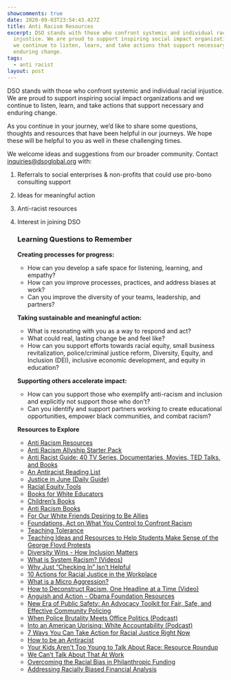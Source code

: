 ```yaml
---
showcomments: true
date: 2020-09-03T23:54:43.427Z
title: Anti Racism Resources
excerpt: DSO stands with those who confront systemic and individual racial
  injustice. We are proud to support inspiring social impact organizations and
  we continue to listen, learn, and take actions that support necessary and
  enduring change.
tags:
  - anti racist
layout: post
---
```

DSO stands with those who confront systemic and individual racial injustice. We are proud to support inspiring social impact organizations and we continue to listen, learn, and take actions that support necessary and enduring change.

As you continue in your journey, we’d like to share some questions, thoughts and resources that have been helpful in our journeys. We hope these will be helpful to you as well in these challenging times.

We welcome ideas and suggestions from our broader community. Contact [inquiries@dsoglobal.org](mailto:inquiries@dsoglobal.org) with:

1. Referrals to social enterprises & non-profits that could use pro-bono consulting support
2. Ideas for meaningful action
3. Anti-racist resources
4. Interest in joining DSO

   ### Learning Questions to Remember

   **Creating processes for progress:**

   * How can you develop a safe space for listening, learning, and empathy?
   * How can you improve processes, practices, and address biases at work?
   * Can you improve the diversity of your teams, leadership, and partners?

   **Taking sustainable and meaningful action:**

   * What is resonating with you as a way to respond and act?
   * What could real, lasting change be and feel like?
   * How can you support efforts towards racial equity, small business revitalization, police/criminal justice reform, Diversity, Equity, and Inclusion (DEI), inclusive economic development, and equity in education?

   **Supporting others accelerate impact:**

   * How can you support those who exemplify anti-racism and inclusion and explicitly not support those who don’t?
   * Can you identify and support partners working to create educational opportunities, empower black communities, and combat racism?

   **Resources to Explore**

   * [Anti Racism Resources](http://bit.ly/ANTIRACISMRESOURCES)
   * [Anti Racism Allyship Starter Pack](http://ally.tools/)
   * [Anti Racist Guide: 40 TV Series, Documentaries, Movies, TED Talks, and Books](https://parade.com/1046031/breabaker/anti-racist-tv-movies-documentaries-ted-talks-books/)
   * [An Antiracist Reading List](https://www.nytimes.com/2019/05/29/books/review/antiracist-reading-list-ibram-x-kendi.html)
   * [Justice in June (Daily Guide)](https://justiceinjune.org/)
   * [Racial Equity Tools](https://www.racialequitytools.org/home)
   * [Books for White Educators](https://www.bustle.com/articles/153390-10-books-i-wish-my-white-teachers-had-read)
   * [Children’s Books](https://www.theconsciouskid.org/books)
   * [Anti Racism Books](https://subtextbooks.com/books?category=Anti-Racism)
   * [For Our White Friends Desiring to Be Allies](https://sojo.net/articles/our-white-friends-desiring-be-allies)
   * [Foundations, Act on What You Control to Confront Racism](https://cep.org/foundations-act-on-what-you-control-to-confront-racism/)
   * [Teaching Tolerance](https://www.tolerance.org/)
   * [Teaching Ideas and Resources to Help Students Make Sense of the George Floyd Protests](https://www.nytimes.com/2020/06/03/learning/lesson-plans/teaching-ideas-and-resources-to-help-students-make-sense-of-the-george-floyd-protests.html)
   * [Diversity Wins - How Inclusion Matters](https://www.mckinsey.com/featured-insights/diversity-and-inclusion/diversity-wins-how-inclusion-matters#)
   * [What is System Racism? (Videos)](https://www.raceforward.org/videos/systemic-racism)
   * [Why Just “Checking In” Isn’t Helpful](https://zora.medium.com/please-stop-just-checking-in-on-your-black-co-workers-d531f8d670a6)
   * [10 Actions for Racial Justice in the Workplace](https://www.forbes.com/sites/danabrownlee/2020/06/01/dear-white-people-here-are-10-actions-you-can-take-to-promote-racial-justice-in-the-workplace/#2706f2864a92)
   * [What is a Micro Aggression?](https://www.businessinsider.com/microaggression-unconscious-bias-at-work-2018-6)
   * [How to Deconstruct Racism, One Headline at a Time (Video)](https://www.ted.com/talks/baratunde_thurston_how_to_deconstruct_racism_one_headline_at_a_time?language=en#t-998952)
   * [Anguish and Action - Obama Foundation Resources](https://www.obama.org/anguish-and-action/)
   * [New Era of Public Safety: An Advocacy Toolkit for Fair, Safe, and Effective Community Policing](https://civilrights.org/wp-content/uploads/Toolkit.pdf)
   * [When Police Brutality Meets Office Politics (Podcast)](https://www.wsj.com/podcasts/the-journal/when-police-brutality-meets-office-politics/20909458-7b52-4a52-addd-b62c5482b2ce)
   * [Into an American Uprising: White Accountability (Podcast)](https://www.nbcnews.com/podcast/into-america/american-uprising-white-accountability-n1224191)
   * [7 Ways You Can Take Action for Racial Justice Right Now](https://www.globalcitizen.org/en/content/how-to-support-racial-justice-black-americans/)
   * [How to be an Antiracist](https://www.yesmagazine.org/social-justice/2019/10/25/racist-policy-antiracism-resist/)
   * [Your Kids Aren't Too Young to Talk About Race: Resource Roundup](https://somosmayfair.us17.list-manage.com/track/click?u=87abddf7e67763929e124dd39&id=588a2be7cc&e=96f4ee9480)
   * [We Can’t Talk About That At Work](https://www.wintersgroup.com/wp-content/uploads/2018/12/We-Cant-Talk-About-That-At-Work_Excerpt-9781523094271_WEB.pdf)
   * [Overcoming the Racial Bias in Philanthropic Funding](https://ssir.org/articles/entry/overcoming_the_racial_bias_in_philanthropic_funding)
   * [Addressing Racially Biased Financial Analysis](https://nff.org/fundamental/addressing-racially-biased-financial-analysis)